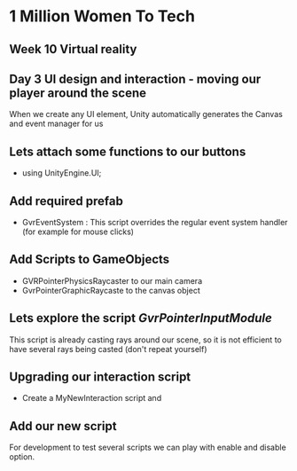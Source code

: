 # 1 Million Women To Tech 

## Week 10 Virtual reality

## Day 3 UI design and interaction - moving our player around the scene

When we create any UI element, Unity automatically generates the Canvas and event manager for us

## Lets attach some functions to our buttons
* using UnityEngine.UI;


## Add required prefab
* GvrEventSystem : This script overrides the regular event system handler (for example for mouse clicks)

## Add Scripts to GameObjects
* GVRPointerPhysicsRaycaster to our main camera
* GvrPointerGraphicRaycaste to the canvas object

## Lets explore the script *GvrPointerInputModule*
This script is already casting rays around our scene, so it is not efficient to have several rays being casted (don't repeat yourself)

## Upgrading our interaction script 

* Create a MyNewInteraction script and 

## Add our new script 
For development to test several scripts we can play with enable and disable option.









